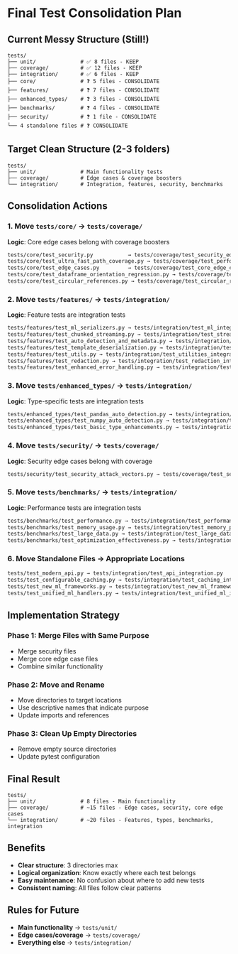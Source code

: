 # Final Test Consolidation Plan

## Current Messy Structure (Still!)
```
tests/
├── unit/              # ✅ 8 files - KEEP
├── coverage/          # ✅ 12 files - KEEP  
├── integration/       # ✅ 6 files - KEEP
├── core/              # ❓ 5 files - CONSOLIDATE
├── features/          # ❓ 7 files - CONSOLIDATE
├── enhanced_types/    # ❓ 3 files - CONSOLIDATE
├── benchmarks/        # ❓ 4 files - CONSOLIDATE
├── security/          # ❓ 1 file - CONSOLIDATE
└── 4 standalone files # ❓ CONSOLIDATE
```

## Target Clean Structure (2-3 folders)
```
tests/
├── unit/              # Main functionality tests
├── coverage/          # Edge cases & coverage boosters
└── integration/       # Integration, features, security, benchmarks
```

## Consolidation Actions

### 1. Move `tests/core/` → `tests/coverage/`
**Logic**: Core edge cases belong with coverage boosters
```bash
tests/core/test_security.py           → tests/coverage/test_security_edge_cases.py
tests/core/test_ultra_fast_path_coverage.py → tests/coverage/test_performance_paths.py  
tests/core/test_edge_cases.py         → tests/coverage/test_core_edge_cases.py (merge)
tests/core/test_dataframe_orientation_regression.py → tests/coverage/test_dataframe_edge_cases.py
tests/core/test_circular_references.py → tests/coverage/test_circular_reference_edge_cases.py
```

### 2. Move `tests/features/` → `tests/integration/`
**Logic**: Feature tests are integration tests
```bash
tests/features/test_ml_serializers.py → tests/integration/test_ml_integration.py
tests/features/test_chunked_streaming.py → tests/integration/test_streaming_integration.py
tests/features/test_auto_detection_and_metadata.py → tests/integration/test_auto_detection.py
tests/features/test_template_deserialization.py → tests/integration/test_template_integration.py
tests/features/test_utils.py → tests/integration/test_utilities_integration.py
tests/features/test_redaction.py → tests/integration/test_redaction_integration.py
tests/features/test_enhanced_error_handling.py → tests/integration/test_error_handling.py
```

### 3. Move `tests/enhanced_types/` → `tests/integration/`
**Logic**: Type-specific tests are integration tests
```bash
tests/enhanced_types/test_pandas_auto_detection.py → tests/integration/test_pandas_integration.py
tests/enhanced_types/test_numpy_auto_detection.py → tests/integration/test_numpy_integration.py
tests/enhanced_types/test_basic_type_enhancements.py → tests/integration/test_type_enhancements.py
```

### 4. Move `tests/security/` → `tests/coverage/`
**Logic**: Security edge cases belong with coverage
```bash
tests/security/test_security_attack_vectors.py → tests/coverage/test_security_edge_cases.py (merge)
```

### 5. Move `tests/benchmarks/` → `tests/integration/`
**Logic**: Performance tests are integration tests
```bash
tests/benchmarks/test_performance.py → tests/integration/test_performance.py
tests/benchmarks/test_memory_usage.py → tests/integration/test_memory_performance.py
tests/benchmarks/test_large_data.py → tests/integration/test_large_data_performance.py
tests/benchmarks/test_optimization_effectiveness.py → tests/integration/test_optimization_performance.py
```

### 6. Move Standalone Files → Appropriate Locations
```bash
tests/test_modern_api.py → tests/integration/test_api_integration.py
tests/test_configurable_caching.py → tests/integration/test_caching_integration.py
tests/test_new_ml_frameworks.py → tests/integration/test_new_ml_frameworks.py
tests/test_unified_ml_handlers.py → tests/integration/test_unified_ml_integration.py
```

## Implementation Strategy

### Phase 1: Merge Files with Same Purpose
- Merge security files
- Merge core edge case files
- Combine similar functionality

### Phase 2: Move and Rename
- Move directories to target locations
- Use descriptive names that indicate purpose
- Update imports and references

### Phase 3: Clean Up Empty Directories
- Remove empty source directories
- Update pytest configuration

## Final Result
```
tests/
├── unit/              # 8 files - Main functionality
├── coverage/          # ~15 files - Edge cases, security, core edge cases
└── integration/       # ~20 files - Features, types, benchmarks, integration
```

## Benefits
- **Clear structure**: 3 directories max
- **Logical organization**: Know exactly where each test belongs
- **Easy maintenance**: No confusion about where to add new tests
- **Consistent naming**: All files follow clear patterns

## Rules for Future
- **Main functionality** → `tests/unit/`
- **Edge cases/coverage** → `tests/coverage/`
- **Everything else** → `tests/integration/`
